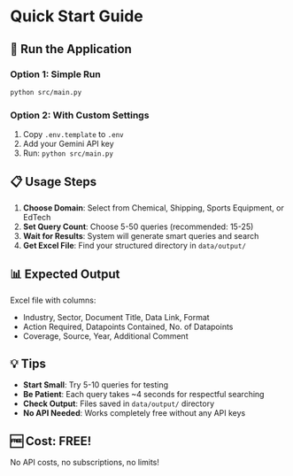 # Quick Start Guide

## 🚀 **Run the Application**

### **Option 1: Simple Run**
```bash
python src/main.py
```

### **Option 2: With Custom Settings**
1. Copy `.env.template` to `.env`
2. Add your Gemini API key 
3. Run: `python src/main.py`

## 📋 **Usage Steps**

1. **Choose Domain**: Select from Chemical, Shipping, Sports Equipment, or EdTech
2. **Set Query Count**: Choose 5-50 queries (recommended: 15-25)
3. **Wait for Results**: System will generate smart queries and search
4. **Get Excel File**: Find your structured directory in `data/output/`

## 📊 **Expected Output**

Excel file with columns:
- Industry, Sector, Document Title, Data Link, Format
- Action Required, Datapoints Contained, No. of Datapoints  
- Coverage, Source, Year, Additional Comment

## 💡 **Tips**

- **Start Small**: Try 5-10 queries for testing
- **Be Patient**: Each query takes ~4 seconds for respectful searching
- **Check Output**: Files saved in `data/output/` directory
- **No API Needed**: Works completely free without any API keys

## 🆓 **Cost**: FREE!
No API costs, no subscriptions, no limits!
